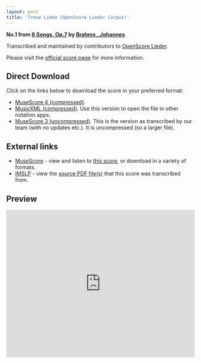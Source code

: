 ```yaml
---
layout: post
title: 'Treue Liebe (OpenScore Lieder Corpus)'
---
```


__No.1 from [6 Songs, Op.7](https://fourscoreandmore.org/openscore/lieder/Brahms%2C_Johannes/6_Songs%2C_Op.7/) by [Brahms,_Johannes](https://fourscoreandmore.org/openscore/lieder/Brahms%2C_Johannes)__

Transcribed and maintained by contributors to [OpenScore Lieder].

Please visit the [official score page] for more information.

[official score page]: https://musescore.com/openscore-lieder-corpus/scores/5649214
[OpenScore Lieder]: https://musescore.com/openscore-lieder-corpus

## Direct Download

Click on the links below to download the score in your preferred format:
- [MuseScore 4 (compressed)](https://fourscoreandmore.org/openscore/lieder/Brahms%2C_Johannes/6_Songs%2C_Op.7/1_Treue_Liebe.mscz).
- [MusicXML (compressed)](https://fourscoreandmore.org/openscore/lieder/Brahms%2C_Johannes/6_Songs%2C_Op.7/1_Treue_Liebe.mxl). Use this version to open the file in other notation apps.
- [MuseScore 3 (uncompressed)](https://raw.githubusercontent.com/OpenScore/Lieder/refs/heads/main/scores/Brahms%2C_Johannes/6_Songs%2C_Op.7/1_Treue_Liebe/lc5649214.mscx). This is the version as transcribed by our team (with no updates etc.). It is uncompressed (so a larger file).

## External links

- [MuseScore] - view and listen to [this score][MuseScore], or download in a variety of formats.
- [IMSLP] - view the [source PDF file(s)][IMSLP] that this score was transcribed from.

[MuseScore]: https://musescore.com/score/5649214
[IMSLP]: https://imslp.org/wiki/Special:ReverseLookup/97691

## Preview

<iframe width="100%" height="394" src="https://musescore.com/openscore-lieder-corpus/scores/5649214/embed" frameborder="0" allowfullscreen allow="autoplay; fullscreen"></iframe>

